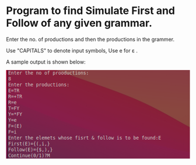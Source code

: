 # Program to find Simulate First and Follow of any given grammar.

Enter the no. of productions and then the productions in the grammer.

Use "CAPITALS" to denote input symbols, Use e for ε .

A sample output is shown below:

<kbd><img src="https://github.com/MaheshBabu11/S7-CSE-Compiler-lab-KTU/blob/main/exp3/output.png"/></kbd>
